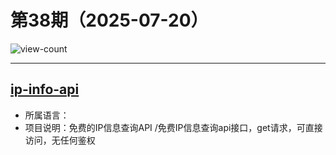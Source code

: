 # 第38期（2025-07-20）

![view-count](https://count.getloli.com/@xiaoxuan6-weekly-20250720)

---
## [ip-info-api](https://github.com/ihmily/ip-info-api)
- 所属语言：
- 项目说明：免费的IP信息查询API /免费IP信息查询api接口，get请求，可直接访问，无任何鉴权
